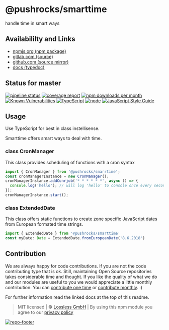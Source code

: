 # @pushrocks/smarttime
handle time in smart ways

## Availabililty and Links
* [npmjs.org (npm package)](https://www.npmjs.com/package/@pushrocks/smarttime)
* [gitlab.com (source)](https://gitlab.com/pushrocks/smarttime)
* [github.com (source mirror)](https://github.com/pushrocks/smarttime)
* [docs (typedoc)](https://pushrocks.gitlab.io/smarttime/)

## Status for master
[![pipeline status](https://gitlab.com/pushrocks/smarttime/badges/master/pipeline.svg)](https://gitlab.com/pushrocks/smarttime/commits/master)
[![coverage report](https://gitlab.com/pushrocks/smarttime/badges/master/coverage.svg)](https://gitlab.com/pushrocks/smarttime/commits/master)
[![npm downloads per month](https://img.shields.io/npm/dm/@pushrocks/smarttime.svg)](https://www.npmjs.com/package/@pushrocks/smarttime)
[![Known Vulnerabilities](https://snyk.io/test/npm/@pushrocks/smarttime/badge.svg)](https://snyk.io/test/npm/@pushrocks/smarttime)
[![TypeScript](https://img.shields.io/badge/TypeScript->=%203.x-blue.svg)](https://nodejs.org/dist/latest-v10.x/docs/api/)
[![node](https://img.shields.io/badge/node->=%2010.x.x-blue.svg)](https://nodejs.org/dist/latest-v10.x/docs/api/)
[![JavaScript Style Guide](https://img.shields.io/badge/code%20style-prettier-ff69b4.svg)](https://prettier.io/)

## Usage

Use TypeScript for best in class instellisense.

Smarttime offers smart ways to deal with time.

### class CronManager

This class provides scheduling of functions with a cron syntax

```typescript
import { CronManager } from '@pushrocks/smarrtime';
const cronManagerInstance = new CronManager();
cronManagerInstance.addConrjob('* * * * * *', async () => {
  console.log('hello'); // will log 'hello' to console once every second;
});
cronManagerInstance.start();
```

### class ExtendedDate

This class offers static functions to create zone specific JavaScript dates from European formated time strings.

```TypeScript
import { ExtendedDate } from '@pushrocks/smarttime'
const myDate: Date = ExtendedDate.fromEuropeanDate('8.6.2018')
```


## Contribution

We are always happy for code contributions. If you are not the code contributing type that is ok. Still, maintaining Open Source repositories takes considerable time and thought. If you like the quality of what we do and our modules are useful to you we would appreciate a little monthly contribution: You can [contribute one time](https://lossless.link/contribute-onetime) or [contribute monthly](https://lossless.link/contribute). :)

For further information read the linked docs at the top of this readme.

> MIT licensed | **&copy;** [Lossless GmbH](https://lossless.gmbh)
| By using this npm module you agree to our [privacy policy](https://lossless.gmbH/privacy)

[![repo-footer](https://lossless.gitlab.io/publicrelations/repofooter.svg)](https://maintainedby.lossless.com)
